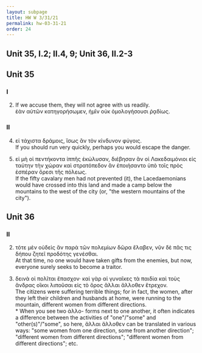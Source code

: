 ```yaml
---
layout: subpage
title: HW W 3/31/21
permalink: hw-03-31-21
order: 24
---
```


## Unit 35, I.2; II.4, 9; Unit 36, II.2-3

## Unit 35

### I

2. If we accuse them, they will not agree with us readily.  
ἐὰν αὐτῶν κατηγορήσωμεν, ἡμῖν οὐκ ὁμολογήσουσι ῥᾳδίως.

### II

4. εἰ τάχιστα δράμοις, ἴσως ἂν τὸν κίνδυνον φύγοις.  
If you should run very quickly, perhaps you would escape the danger.

9. εἰ μὴ οἱ πεντήκοντα ἱππῆς ἐκώλυσαν, διέβησαν ἂν οἱ Λακεδαιμόνιοι εἰς ταύτην τὴν χώραν καὶ στρατόπεδον ἂν ἐποιήσαντο ὑπὸ τοῖς πρὸς ἑσπέραν ὄρεσι τῆς πόλεως.  
If the fifty cavalary men had not prevented (it), the Lacedaemonians would have crossed into this land and made a camp below the mountains to the west of the city (or, "the western mountains of the city").

## Unit 36

### II

2. τότε μὲν οὐδεὶς ἄν παρὰ τῶν πολεμίων δῶρα ἔλαβεν, νῦν δὲ πᾶς τις δήπου ζητεῖ προδότης γενέσθαι.    
At that time, no one would have taken gifts from the enemies, but now, everyone surely seeks to become a traitor.

3. δεινὰ οἱ πολῖται ἔπασχον· καὶ γὰρ αἱ γυναῖκες τὰ παιδία καὶ τοὺς ἄνδρας οἴκοι λιποῦσαι εἰς τὸ ὄρος ἄλλαι ἄλλοθεν ἔτρεχον.  
The citizens were suffering terrible things; for in fact, the women, after they left their children and husbands at home, were running to the mountain, different women from different directions.  
\* When you see two ἀλλο- forms next to one another, it often indicates a difference between the activities of "one"/"some" and "other(s)"/"some", so here, ἄλλαι ἄλλοθεν can be translated in various ways: "some women from one direction, some from another direction"; "different women from different directions"; "different women from different directions"; etc.
